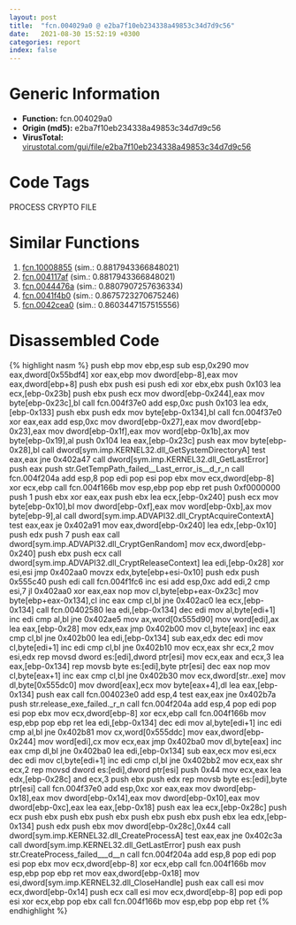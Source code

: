 ```yaml
---
layout: post
title:  "fcn.004029a0 @ e2ba7f10eb234338a49853c34d7d9c56"
date:   2021-08-30 15:52:19 +0300
categories: report
index: false
---
```


# Generic Information
- **Function:** fcn.004029a0
- **Origin (md5):** e2ba7f10eb234338a49853c34d7d9c56
- **VirusTotal:** [virustotal.com/gui/file/e2ba7f10eb234338a49853c34d7d9c56][virustotal_ref]

# Code Tags
<span class="tag" id="PROCESS">PROCESS</span>
<span class="tag" id="CRYPTO">CRYPTO</span>
<span class="tag" id="FILE">FILE</span>


# Similar Functions

1. [fcn.10008855][similar_1_ref] (sim.: 0.8817943366848021)
2. [fcn.004117af][similar_2_ref] (sim.: 0.8817943366848021)
3. [fcn.0044476a][similar_3_ref] (sim.: 0.8807907257636334)
4. [fcn.0041f4b0][similar_4_ref] (sim.: 0.8675723270675246)
5. [fcn.0042cea0][similar_5_ref] (sim.: 0.8603447157515556)


# Disassembled Code

{% highlight nasm %}
push ebp
mov ebp,esp
sub esp,0x290
mov eax,dword[0x55bdf4]
xor eax,ebp
mov dword[ebp-8],eax
mov eax,dword[ebp+8]
push ebx
push esi
push edi
xor ebx,ebx
push 0x103
lea ecx,[ebp-0x23b]
push ebx
push ecx
mov dword[ebp-0x244],eax
mov byte[ebp-0x23c],bl
call fcn.004f37e0
add esp,0xc
push 0x103
lea edx,[ebp-0x133]
push ebx
push edx
mov byte[ebp-0x134],bl
call fcn.004f37e0
xor eax,eax
add esp,0xc
mov dword[ebp-0x27],eax
mov dword[ebp-0x23],eax
mov dword[ebp-0x1f],eax
mov word[ebp-0x1b],ax
mov byte[ebp-0x19],al
push 0x104
lea eax,[ebp-0x23c]
push eax
mov byte[ebp-0x28],bl
call dword[sym.imp.KERNEL32.dll_GetSystemDirectoryA]
test eax,eax
jne 0x402a47
call dword[sym.imp.KERNEL32.dll_GetLastError]
push eax
push str.GetTempPath_failed__Last_error_is__d_r_n
call fcn.004f204a
add esp,8
pop edi
pop esi
pop ebx
mov ecx,dword[ebp-8]
xor ecx,ebp
call fcn.004f166b
mov esp,ebp
pop ebp
ret
push 0xf0000000
push 1
push ebx
xor eax,eax
push ebx
lea ecx,[ebp-0x240]
push ecx
mov byte[ebp-0x10],bl
mov dword[ebp-0xf],eax
mov word[ebp-0xb],ax
mov byte[ebp-9],al
call dword[sym.imp.ADVAPI32.dll_CryptAcquireContextA]
test eax,eax
je 0x402a91
mov eax,dword[ebp-0x240]
lea edx,[ebp-0x10]
push edx
push 7
push eax
call dword[sym.imp.ADVAPI32.dll_CryptGenRandom]
mov ecx,dword[ebp-0x240]
push ebx
push ecx
call dword[sym.imp.ADVAPI32.dll_CryptReleaseContext]
lea edi,[ebp-0x28]
xor esi,esi
jmp 0x402aa0
movzx edx,byte[ebp+esi-0x10]
push edx
push 0x555c40
push edi
call fcn.004f1fc6
inc esi
add esp,0xc
add edi,2
cmp esi,7
jl 0x402aa0
xor eax,eax
nop
mov cl,byte[ebp+eax-0x23c]
mov byte[ebp+eax-0x134],cl
inc eax
cmp cl,bl
jne 0x402ac0
lea ecx,[ebp-0x134]
call fcn.00402580
lea edi,[ebp-0x134]
dec edi
mov al,byte[edi+1]
inc edi
cmp al,bl
jne 0x402ae5
mov ax,word[0x555d90]
mov word[edi],ax
lea eax,[ebp-0x28]
mov edx,eax
jmp 0x402b00
mov cl,byte[eax]
inc eax
cmp cl,bl
jne 0x402b00
lea edi,[ebp-0x134]
sub eax,edx
dec edi
mov cl,byte[edi+1]
inc edi
cmp cl,bl
jne 0x402b10
mov ecx,eax
shr ecx,2
mov esi,edx
rep movsd dword es:[edi],dword ptr[esi]
mov ecx,eax
and ecx,3
lea eax,[ebp-0x134]
rep movsb byte es:[edi],byte ptr[esi]
dec eax
nop
mov cl,byte[eax+1]
inc eax
cmp cl,bl
jne 0x402b30
mov ecx,dword[str..exe]
mov dl,byte[0x555dc0]
mov dword[eax],ecx
mov byte[eax+4],dl
lea eax,[ebp-0x134]
push eax
call fcn.004023e0
add esp,4
test eax,eax
jne 0x402b7a
push str.release_exe_failed._r_n
call fcn.004f204a
add esp,4
pop edi
pop esi
pop ebx
mov ecx,dword[ebp-8]
xor ecx,ebp
call fcn.004f166b
mov esp,ebp
pop ebp
ret
lea edi,[ebp-0x134]
dec edi
mov al,byte[edi+1]
inc edi
cmp al,bl
jne 0x402b81
mov cx,word[0x555ddc]
mov eax,dword[ebp-0x244]
mov word[edi],cx
mov ecx,eax
jmp 0x402ba0
mov dl,byte[eax]
inc eax
cmp dl,bl
jne 0x402ba0
lea edi,[ebp-0x134]
sub eax,ecx
mov esi,ecx
dec edi
mov cl,byte[edi+1]
inc edi
cmp cl,bl
jne 0x402bb2
mov ecx,eax
shr ecx,2
rep movsd dword es:[edi],dword ptr[esi]
push 0x44
mov ecx,eax
lea edx,[ebp-0x28c]
and ecx,3
push ebx
push edx
rep movsb byte es:[edi],byte ptr[esi]
call fcn.004f37e0
add esp,0xc
xor eax,eax
mov dword[ebp-0x18],eax
mov dword[ebp-0x14],eax
mov dword[ebp-0x10],eax
mov dword[ebp-0xc],eax
lea eax,[ebp-0x18]
push eax
lea ecx,[ebp-0x28c]
push ecx
push ebx
push ebx
push ebx
push ebx
push ebx
push ebx
lea edx,[ebp-0x134]
push edx
push ebx
mov dword[ebp-0x28c],0x44
call dword[sym.imp.KERNEL32.dll_CreateProcessA]
test eax,eax
jne 0x402c3a
call dword[sym.imp.KERNEL32.dll_GetLastError]
push eax
push str.CreateProcess_failed___d__n
call fcn.004f204a
add esp,8
pop edi
pop esi
pop ebx
mov ecx,dword[ebp-8]
xor ecx,ebp
call fcn.004f166b
mov esp,ebp
pop ebp
ret
mov eax,dword[ebp-0x18]
mov esi,dword[sym.imp.KERNEL32.dll_CloseHandle]
push eax
call esi
mov ecx,dword[ebp-0x14]
push ecx
call esi
mov ecx,dword[ebp-8]
pop edi
pop esi
xor ecx,ebp
pop ebx
call fcn.004f166b
mov esp,ebp
pop ebp
ret
{% endhighlight %}


[similar_1_ref]: /report/fcn.10008855@e5d49e0823e602f2ee948ac39d32c1eb
[similar_2_ref]: /report/fcn.004117af@9c2b894b84f59672d8be2e984066f76f
[similar_3_ref]: /report/fcn.0044476a@b3771987fba16f4fba07d1109ec72c76
[similar_4_ref]: /report/fcn.0041f4b0@e2ba7f10eb234338a49853c34d7d9c56
[similar_5_ref]: /report/fcn.0042cea0@e2ba7f10eb234338a49853c34d7d9c56
[virustotal_ref]: https://www.virustotal.com/gui/file/e2ba7f10eb234338a49853c34d7d9c56